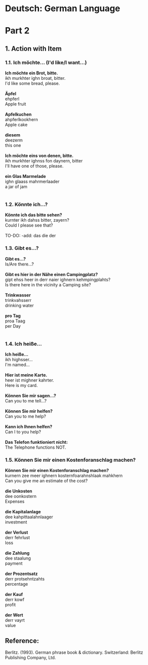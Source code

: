 # Deutsch: German Language

# Part 2

## 1. Action with Item
### 1.1. Ich möchte... (I'd like/I want...)
<b>Ich möchte ein Brot, bitte.</b><br/>
ikh murkhter ighn broat, bitter.<br/>
I'd like some bread, please.<br/>
<br/>
<b>Äpfel</b><br/>
ehpferl<br/>
Apple fruit<br/>
<br/>
<b>Apfelkuchen</b><br/>
ahpferlkookhern<br/>
Apple cake<br/>
<br/>
<b>diesem</b><br/>
deezerm<br/>
this one<br/>
<br/>
<b>Ich möchte eins von denen, bitte.</b><br/>
ikh murkhter ighnss fon daynern, bitter<br/>
I'll have one of those, please.<br/>
<br/>
<b>ein Glas Marmelade</b><br/>
ighn glaass mahrmerlaader<br/>
a jar of jam<br/>
<br/>

### 1.2. Könnte ich...?
<b>Könnte ich das bitte sehen?</b><br/>
kurnter ikh dahss bitter, zayern?<br/>
Could I please see that?<br/>
<br/>
TO-DO: -add: das die der<br/>

### 1.3. Gibt es...?
<b>Gibt es...?</b><br/>
Is/Are there...?<br/>
<br/>
<b>Gibt es hier in der Nähe einen Campingplatz?</b><br/>
gipt ehss heer in derr naier ighnern kehmpingplahts?<br/>
Is there here in the vicinity a Camping site?<br/>
<br/>
<b>Trinkwasser</b><br/>
trinkvahsserr<br/>
drinking water<br/>
<br/>
<b>pro Tag</b><br/>
proa Taag<br/>
per Day<br/>
<br/>

### 1.4. Ich heiße...
<b>Ich heiße...</b><br/>
ikh highsser...<br/>
I'm named...<br/>
<br/>
<b>Hier ist meine Karte.</b><br/>
heer ist mighner kahrter.<br/>
Here is my card.<br/>
<br/>
<b>Können Sie mir sagen...?</b><br/>
Can you to me tell...?<br/>
<br/>
<b>Können Sie mir helfen?</b><br/>
Can you to me help?<br/>
<br/>
<b>Kann ich Ihnen helfen?</b><br/>
Can I to you help?<br/>
<br/>
<b>Das Telefon funktioniert nicht:</b><br/> 
The Telephone functions NOT.<br/> 

### 1.5. Können Sie mir einen Kostenforanschlag machen?
<b>Können Sie mir einen Kostenforanschlag machen?</b><br/>
kurnern zee meer ighnern kosternfoarahnshlaak mahkhern<br/>
Can you give me an estimate of the cost?<br/>
<br/>
<b>die Unkosten</b><br/>
dee oonkostern<br/>
Expenses<br/>
<br/>
<b>die Kapitalanlage</b><br/>
dee kahpittaalahnlaager<br/>
investment<br/>
<br/>
<b>der Verlust</b><br/>
derr fehrlust<br/>
loss<br/>
<br/>
<b>die Zahlung</b><br/>
dee staalung<br/>
payment<br/>
<br/>
<b>der Prozentsatz</b><br/>
derr protsehntzahts<br/>
percentage<br/>
<br/>
<b>der Kauf</b><br/>
derr kowf<br/>
profit<br/>
<br/>
<b>der Wert</b><br/>
derr vayrt<br/>
value<br/>

## Reference:
Berlitz. (1993). German phrase book & dictionary. Switzerland: Berlitz Publishing Company, Ltd. 
